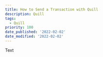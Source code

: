 ```yaml
---
title: How to Send a Transaction with Quill
description: Quill
tags:
  - Quill
priority: 100
date_published: '2022-02-02'
date_modified: '2022-02-02'
---
```


Text
